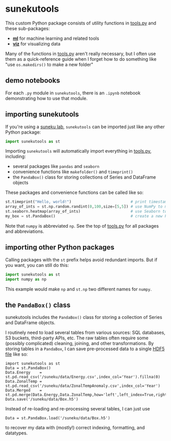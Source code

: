# sunekutools

This custom Python package consists of utility functions in [tools.py](https://github.com/samkennerly/suneku/blob/master/sunekutools/tools.py) and these sub-packages:

* **[ml](https://github.com/samkennerly/suneku/tree/master/sunekutools/ml)** for machine learning and related tools
* **[viz](https://github.com/samkennerly/suneku/tree/master/sunekutools/viz)** for visualizing data

Many of the functions in [tools.py](https://github.com/samkennerly/suneku/blob/master/sunekutools/tools.py) aren't really necessary, but I often use them as a quick-reference guide when I forget how to do something like "use `os.makedirs()` to make a new folder"

## demo notebooks

For each `.py` module in `sunekutools`, there is an `.ipynb` notebook demonstrating how to use that module.


## importing sunekutools

If you're using a [suneku lab](https://github.com/samkennerly/suneku/tree/master/labs), `sunekutools` can be imported just like any other Python package:
```python
import sunekutools as st
```
Importing `sunekutools` will automatically import everything in [tools.py](https://github.com/samkennerly/suneku/blob/master/sunekutools/tools.py), including:

- several packages like `pandas` and `seaborn`
- convenience functions like `makefolder()` and `timeprint()`
- the `PandaBox()` class for storing collections of Series and DataFrame objects

These packages and convenience functions can be called like so:

```python
st.timeprint("Hello, world!")                          # print timestamp and message
array_of_ints = st.np.random.randint(0,100,size=[5,5]) # use NumPy to make an array of random integers
st.seaborn.heatmap(array_of_ints)                      # use Seaborn to draw a heatmap
my_box = st.PandaBox()                                 # create a new PandaBox object
```

Note that `numpy` is abbreviated `np`. See the top of [tools.py](https://github.com/samkennerly/suneku/blob/master/sunekutools/tools.py) for all packages and abbreviations.


## importing other Python packages

Calling packages with the `st` prefix helps avoid redundant imports. But if you want, you can still do this:
```python
import sunekutools as st
import numpy as np
```
This example would make `np` and `st.np` two different names for `numpy`.


## the `PandaBox()` class

sunekutools includes the `PandaBox()` class for storing a collection of Series and DataFrame objects.

I routinely need to load several tables from various sources: SQL databases, S3 buckets, third-party APIs, etc. The raw tables often require some (possibly complicated) cleaning, joining, and other transformations. By storing tables in a `PandaBox`, I can save pre-processed data to a single [HDF5 file](https://support.hdfgroup.org/HDF5/whatishdf5.html) like so:
```
import sunekutools as st
Data = st.PandaBox()
Data.Energy    = st.pd.read_csv('/suneku/data/Energy.csv',index_col='Year').fillna(0)
Data.ZonalTemp = st.pd.read_csv('/suneku/data/ZonalTempAnomaly.csv',index_col='Year')
Data.Merged    = st.pd.merge(Data.Energy,Data.ZonalTemp,how='left',left_index=True,right_index=True)
Data.save('/suneku/data/Box.h5')
```
Instead of re-loading and re-processing several tables, I can just use
```
Data = st.PandaBox.load('/suneku/data/Box.h5')
```
to recover my data with (mostly!) correct indexing, formatting, and datatypes.
